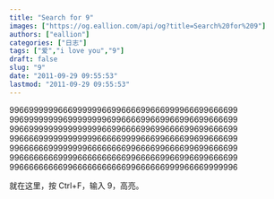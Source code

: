 ```yaml
---
title: "Search for 9"
images: ["https://og.eallion.com/api/og?title=Search%20for%209"]
authors: ["eallion"]
categories: ["日志"]
tags: ["爱","i love you","9"]
draft: false
slug: "9"
date: "2011-09-29 09:55:53"
lastmod: "2011-09-29 09:55:53"
---
```


99669999996669999996699666699666999966699666699
99699999999699999999699666699669966996699666699
99669999999999999996699666699699666699699666699
99666699999999999966666999966699666699699666699
99666666999999996666666699666699666699699666699
99666666669999666666666699666669966996699666699
99666666666996666666666699666666999966669999996

就在这里，按 Ctrl+F，输入 9，高亮。
